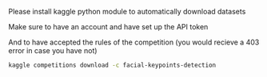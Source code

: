 Please install kaggle python module to automatically download datasets

Make sure to have an account and have set up the API token

And to have accepted the rules of the competition (you would recieve a 403 error in case you have not)

```bash
kaggle competitions download -c facial-keypoints-detection
```

